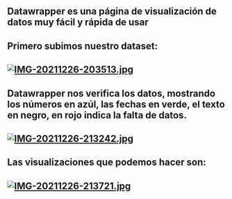 ## Datawrapper es una página de visualización de datos muy fácil y rápida de usar
## Primero subimos nuestro dataset: 
## [![IMG-20211226-203513.jpg](https://i.postimg.cc/Pf4GF3Kd/IMG-20211226-203513.jpg)](https://postimg.cc/MXvrnYhL)

## Datawrapper nos verifica los datos, mostrando los números en azúl, las fechas en verde, el texto en negro, en rojo indica la falta de datos.
## [![IMG-20211226-213242.jpg](https://i.postimg.cc/nLL6LNy2/IMG-20211226-213242.jpg)](https://postimg.cc/dhzWHNtZ)

## Las visualizaciones que podemos hacer son:
## [![IMG-20211226-213721.jpg](https://i.postimg.cc/59pt0QkS/IMG-20211226-213721.jpg)](https://postimg.cc/V5rwZvwJ)
